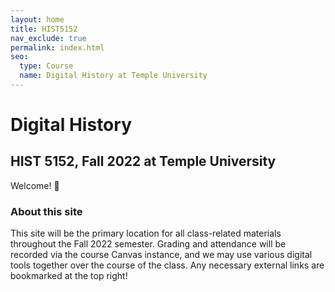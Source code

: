 ```yaml
---
layout: home
title: HIST5152
nav_exclude: true
permalink: index.html
seo:
  type: Course
  name: Digital History at Temple University
---
```


# Digital History
## HIST 5152, Fall 2022 at Temple University

Welcome! :wave:

### About this site
This site will be the primary location for all class-related materials throughout the Fall 2022 semester. Grading and attendance will be recorded via the course Canvas instance, and we may use various digital tools together over the course of the class. Any necessary external links are bookmarked at the top right!
